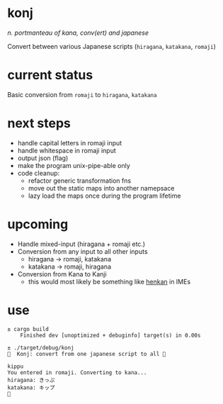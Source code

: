 # konj
_n. portmanteau of kana, conv(ert) and japanese_

Convert between various Japanese scripts (`hiragana`, `katakana`, `romaji`)

# current status

Basic conversion from `romaji` to `hiragana`, `katakana`

# next steps

* handle capital letters in romaji input
* handle whitespace in romaji input
* output json (flag)
* make the program unix-pipe-able only
* code cleanup:
  * refactor generic transformation fns
  * move out the static maps into another namepsace
  * lazy load the maps once during the program lifetime

# upcoming

- Handle mixed-input (hiragana + romaji etc.)
- Conversion from any input to all other inputs
    * hiragana → romaji, katakana
    * katakana → romaji, hiragana
- Conversion from Kana to Kanji 
    * this would most likely be something like [henkan](https://en.wikipedia.org/wiki/Language_input_keys#Conversion) in IMEs

# use

```
± cargo build
    Finished dev [unoptimized + debuginfo] target(s) in 0.00s
    
± ./target/debug/konj
🍱  Konj: convert from one japanese script to all 🍱

kippu
You entered in romaji. Converting to kana...
hiragana: きっぷ
katakana: キップ
🍙
```
